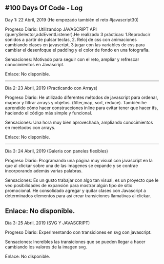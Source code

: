 #100 Days Of Code - Log
---

Day 1: 22 Abril, 2019 (He empezado también el reto #javascript30)

Progreso Diario: Utilizandop JAVASCRIPT API (querySelector,addEventListener).He realizado 3 prácticas: 1.Reproducir sonidos a partir de pulsar teclas, 2. Reloj de css con animaciones cambiando clases en javascript, 3 jugar con las variables de css para cambiar el desenfoque el padding y el color de fondo en una fotografía.

Sensaciones: Motivado para seguir con el reto, ampliar y refrescar conocimientos en Javascript.

Enlace: No disponible.

---
Día 2: 23 Abril, 2019 (Practicando con Arrays)

Progreso Diario: He utilizado diferentes métodos de javascript para ordenar, mapear y filtrar arrays y objetos.
(filter,map, sort, reduce). También he aprendido cómo hacer construcciones inline para evitar tener que hacer ifs, haciendo el código más simple y funcional.

Sensaciones: Una hora muy bien aprovechada, ampliando conocimientos en meétodos con arrays.

Enlace: No disponible.

---
Día 3: 24 Abril, 2019 (Galeria con paneles flexibles)

Progreso Diario: Programando una página muy visual con javascript en la que al clickar sobre una de las imagenes se expande y se contrae incorporando además varias palabras. 

Sensaciones: Es un gusto trabajar con algo tan visual, es un proyecto que le veo posibilidades de expansión para mostrar algún tipo de sitio promocional. He consolidado agregar y quitar clases con Javascript a determinados elementos para así crear transiciones llamativas al clickar.

Enlace: No disponible.
---
Día 3: 25 Abril, 2019 (SVG Y JAVASCRIPT)

Progreso Diario: Experimentando con transiciones en svg con javascript. 

Sensaciones: Increibles las transiciones que se pueden llegar a hacer cambiando los valores de la imagen svg.

Enlace: No disponible.


